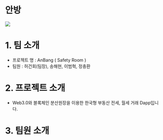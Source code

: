  # 안방
<img src="https://user-images.githubusercontent.com/113483518/218401123-d1e10f61-3695-4bbb-9f08-b81001c140cd.png">

# 1. 팀 소개
- 프로젝트 명 : AnBang ( Safety Room )
- 팀원 : 허건회(팀장), 송해현, 이범혁, 정충환

# 2. 프로젝트 소개
- Web3.0와 블록체인 분산원장을 이용한 한국형 부동산 전세, 월세 거래 Dapp입니다.

# 3. 팀원 소개


